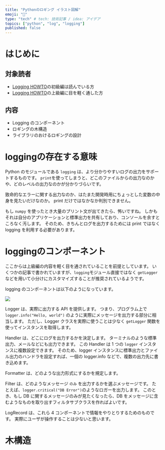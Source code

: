 ```yaml
---
title: "Pythonのロギング イラスト図解"
emoji: "🔖"
type: "tech" # tech: 技術記事 / idea: アイデア
topics: ["python", "log", "logging"]
published: false
---
```


# はじめに

## 対象読者

- [Logging HOWTO](https://docs.python.org/ja/3/howto/logging.html)の初級編は読んでいる方
- [Logging HOWTO](https://docs.python.org/ja/3/howto/logging.html)の上級編に目を軽く通した方

## 内容

- Logging のコンポーネント
- ロギングの木構造
- ライブラリのおけるロギングの設計

# loggingの存在する意味

Python のモジュールである `logging` は、より分かりやすいログの出力をサポートするものです。
`print`を使ってしまうと、どこのファイルからの出力なのかや、どのレベルの出力なのかが分かりづらいです。

致命的なエラーに関する出力なのか、はたまた開発時用にちょっとした変数の中身を見たいだけなのか。
print だけではなかなか判別できません。

もし `numpy` を使ったとき大量のプリント文が出てきたら、怖いですね。
しかもそれは自分のアプリケーションと標準出力を共有しており、コンソールを余すところなく汚します。
そのため、きちんとログを出力するためには print ではなく logging を利用する必要があります。

# loggingのコンポーネント

ここからは上級編の内容を軽く目を通されていることを前提としています。
いくつかの記事で書かれていますが、`logging`モジュール直接ではなく
`getLogger`などを用いて小分けにカスタマイズすることが推奨されているようです。

logging のコンポーネントは以下のようになっています。

![](https://storage.googleapis.com/zenn-user-upload/tztzukx1j648e6fqafhun1wz24n4)

Logger は、実際に出力する API を提供します。
つまり、プログラム上で `logger.info("Hello, world")` のように実際にメッセージを出力する部分に相当します。
ただし、Logger クラスを実際に使うことは少なく `getLogger` 関数を使ってインスタンスを取得します。

Handler は、どこにログを出力するかを決定します。
ターミナルのような標準出力、メールなどにも出力できます。
この Handler は 1 つの `logger` インスタンスに複数設定できます。
そのため、logger インスタンスに標準出力とファイル出力のハンドラを設定すれば、一個の logger.info などで、複数の出力先に書き込めます。

Formatter は、どのような出力形式にするかを規定します。

Filter は、どのようなメッセージ `のみ` を出力するかを選ぶメッセージです。
たとえば、`logger.critical("DB Error")`のようなロガーを出力します。
このとき、もし DB に関するメッセージのみが見たくなったら、DB をメッセージに含むようなものを取り出すフィルタサブクラスを作ればよいです。

LogRecord は、これら 4 コンポーネントで情報をやりとりするためのものです。
実際にユーザが操作することは少ないと思います。

# 木構造


